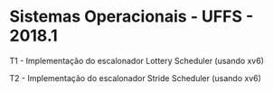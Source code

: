 # Sistemas Operacionais - UFFS - 2018.1

T1 - Implementação do escalonador Lottery Scheduler (usando xv6)

T2 - Implementação do escalonador Stride Scheduler (usando xv6)

